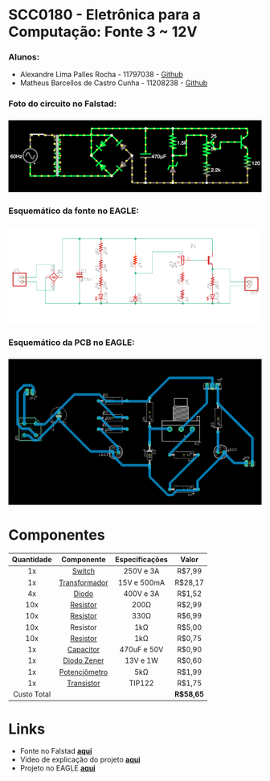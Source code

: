 # SCC0180 - Eletrônica para a Computação: Fonte 3 ~ 12V

### Alunos:
- Alexandre Lima Palles Rocha - 11797038 - [Github](https://github.com/Alexandre-Palles)
- Matheus Barcellos de Castro Cunha - 11208238 - [Github](https://github.com/matheushw)


### Foto do circuito no Falstad:
### ![Falstad](Falstad.png)

### Esquemático da fonte no EAGLE:
### ![EAGLE_FONTE](EAGLE_FONTE.png)

### Esquemático da PCB no EAGLE:
### ![EAGLE_PCB](EAGLE_PCB.png)


# Componentes
| **Quantidade** | **Componente** | **Especificações** | **Valor** |
|:---------------:|:---------------:|:-------------:|:---------------:|
| 1x |[Switch](https://produto.mercadolivre.com.br/MLB-1300399738-boto-chave-gangorra-mini-interruptor-liga-desliga-on-off-10x15mm-kcd13-101-3a-250v-arduino-_JM?variation=42249952649&quantity=1#reco_item_pos=0&reco_backend=machinalis-seller-items-pdp&reco_backend_type=low_level&reco_client=vip-seller_items-above&reco_id=3b5ba658-e897-4edb-bdb5-659b62db67cc) | 250V e 3A | R$7,99 |
| 1x |[Transformador](https://www.americanas.com.br/produto/213215611/transformador-entrada-110-220-saida-0-15v-500ma?WT.srch=1&acc=e789ea56094489dffd798f86ff51c7a9&epar=bp_pl_00_go_pla_casaeconst_geral_gmv&gclid=CjwKCAjwrvv3BRAJEiwAhwOdMyr-fa3ot-LV1x7yE8mnru6MTkeDwGg72wlTrGV24NYcF5T_Roa2sBoCFkIQAvD_BwE&i=5d712b2d49f937f6250d8225&o=5d6e96436c28a3cb509126ac&opn=YSMESP&sellerid=10428528000110) | 15V e 500mA | R$28,17 |
| 4x |[Diodo](https://www.autoeletronica.net/produtos/diodo-retificador-1n5404) | 400V e 3A | R$1,52 |
| 10x |[Resistor](https://www.magazineluiza.com.br/20-resistor-200-ohm-1-4w-casa-da-robotica/p/jahg4d02bd/rc/rcnm/?&1=1&seller_id=casadarobotica&&utm_source=google&utm_medium=pla&utm_campaign=&partner_id=54222&gclid=CjwKCAjwrvv3BRAJEiwAhwOdM0nr_gGCuMlmJNNXnZJc7zP40bANqfRbu4sNi5f4ybwsfB4tmBOP2RoCRtsQAvD_BwE) | 200Ω | R$2,99 |
| 10x |[Resistor](https://produto.mercadolivre.com.br/MLB-1081590858-resistor-330-ohm-14w-x10-unidades-_JM?matt_tool=79246729&matt_word&gclid=CjwKCAjwrvv3BRAJEiwAhwOdMxfc-Wb-Vj7uST-Bl0sPwud6hYj0OiS_j8SGzs_ZKOX0M5Ny0XoHoBoCj-QQAvD_BwE&quantity=1) | 330Ω | R$6,99 |
| 10x | Resistor | 1kΩ | R$5,00 |
| 10x |[Resistor](https://www.robocore.net/loja/itens-eletronicos/resistor-1k-pacote-com-10-unidades?gclid=CjwKCAjwrvv3BRAJEiwAhwOdMwuhosSM-JDTUyn6lY5W_EmAhNuJSJ3X4foISeOunrbZ_ssohOUY9RoCutkQAvD_BwE) | 1kΩ | R$0,75 |
| 1x |[Capacitor](https://www.eletrogate.com/capacitor-eletrolitico-470uf-x-50v?utm_source=Site&utm_medium=GoogleMerchant&utm_campaign=GoogleMerchant&gclid=Cj0KCQjw3Nv3BRC8ARIsAPh8hgJ2Kgakz5yJfnDUHAmi37V7dUP6w2IKSyBl1VksmPlQwvk_MMea2ZgaAmnKEALw_wcB) | 470uF e 50V | R$0,90 |
| 1x |[Diodo Zener](https://www.americanas.com.br/produto/1397103736?opn=YSMESP&sellerid=4145166000157&epar=bp_pl_00_go_am_todas_geral_gmv&WT.srch=1&acc=e789ea56094489dffd798f86ff51c7a9&i=5dd8ae5049f937f6254fab94&o=5df60079f8e95eac3dac6177&gclid=Cj0KCQjw3Nv3BRC8ARIsAPh8hgIL562GLJVjPZFYEWPE8kXANQGuBsye2JKJisaPoG6w3PX7TJy3cGIaAltrEALw_wcB) | 13V e 1W | R$0,60 |
| 1x |[Potenciômetro](https://www.magazineluiza.com.br/potenciometro-5k-linear-estriado-15mm-wh148-b5k-l15-ncl/p/cb244eacd6/cj/ptct/?&1=1&seller_id=casadarobotica&&utm_source=google&utm_medium=pla&utm_campaign=&partner_id=54222&gclid=CjwKCAjwxev3BRBBEiwAiB_PWCzLCRQFZbqyxHrqGAP6q1-wtv8JZTKYs0IlJbpythvAmF4CQ-itcRoCl3wQAvD_BwE) | 5kΩ | R$1,99 |
| 1x |[Transistor](https://www.robocore.net/loja/itens-eletronicos/transistor-npn-tip122?gclid=CjwKCAjwrvv3BRAJEiwAhwOdMyDcuF7SIPu1UlRnf07BEPSWpM1NQERHKbEpg6RRG2fzJh7GCOJraxoC58sQAvD_BwE) | TIP122 | R$1,75 |
|Custo Total || | **R$58,65** |

# Links
<!-- - Fonte no Falstad **[aqui](http://tinyurl.com/y7b4mfw5)**
- Fonte no Falstad **[aqui](http://tinyurl.com/ya3w26kn)**
http://tinyurl.com/ya4yqcnk
http://tinyurl.com/y976bu3u -->
- Fonte no Falstad **[aqui](http://tinyurl.com/yco9eej4)**
- Video de explicação do projeto **[aqui]()**
- Projeto no EAGLE **[aqui]()**
